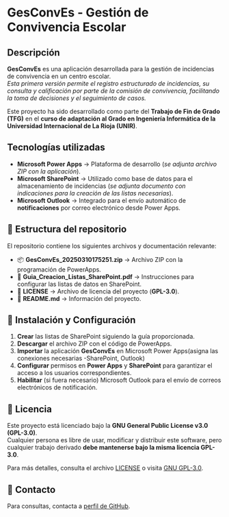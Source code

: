 # GesConvEs - Gestión de Convivencia Escolar

## **Descripción**
**GesConvEs** es una aplicación desarrollada para la gestión de incidencias de convivencia en un centro escolar.  
_Esta primera versión permite el registro estructurado de incidencias, su consulta y calificación por parte de la comisión de convivencia, facilitando la toma de decisiones y el seguimiento de casos._

Este proyecto ha sido desarrollado como parte del **Trabajo de Fin de Grado (TFG)** en el **curso de adaptación al Grado en Ingeniería Informática de la Universidad Internacional de La Rioja (UNIR)**.

## **Tecnologías utilizadas**
- **Microsoft Power Apps** → Plataforma de desarrollo (_se adjunta archivo ZIP con la aplicación_).
- **Microsoft SharePoint** → Utilizado como base de datos para el almacenamiento de incidencias (_se adjunta documento con indicaciones para la creación de las listas necesarias_).
- **Microsoft Outlook** → Integrado para el envío automático de **notificaciones** por correo electrónico desde Power Apps.

## 📂 **Estructura del repositorio**
El repositorio contiene los siguientes archivos y documentación relevante:

- 📦 **GesConvEs_20250310175251.zip** → Archivo ZIP con la programación de PowerApps.
- 📄 **Guia_Creacion_Listas_SharePoint.pdf** → Instrucciones para configurar las listas de datos en SharePoint.
- 📄 **LICENSE** → Archivo de licencia del proyecto (**GPL-3.0**).
- 📄 **README.md** → Información del proyecto.

## 🔧 **Instalación y Configuración**
1. **Crear** las listas de SharePoint siguiendo la guía proporcionada.
2. **Descargar** el archivo ZIP con el código de PowerApps.
3. **Importar** la aplicación **GesConvEs** en Microsoft Power Apps(asigna las conexiones necesarias -SharePoint, Outlook)
4. **Configurar** permisos en **Power Apps** y **SharePoint** para garantizar el acceso a los usuarios correspondientes.
5. **Habilitar** (si fuera necesario) Microsoft Outlook para el envío de correos electrónicos de notificación.

## 📄 Licencia
Este proyecto está licenciado bajo la **GNU General Public License v3.0 (GPL-3.0)**.  
Cualquier persona es libre de usar, modificar y distribuir este software, pero cualquier trabajo derivado **debe mantenerse bajo la misma licencia GPL-3.0**.  

Para más detalles, consulta el archivo [LICENSE](LICENSE) o visita [GNU GPL-3.0](https://www.gnu.org/licenses/gpl-3.0.html).

## 📩 **Contacto**
Para consultas, contacta a [perfil de GitHub](https://github.com/OscarLGomez).

